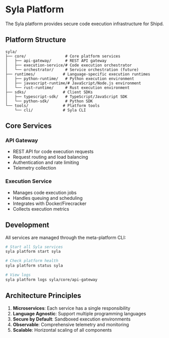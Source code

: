# Syla Platform

The Syla platform provides secure code execution infrastructure for Shipd.

## Platform Structure

```
syla/
├── core/                 # Core platform services
│   ├── api-gateway/      # REST API gateway
│   ├── execution-service/# Code execution orchestrator
│   └── orchestrator/     # Service orchestration (future)
├── runtimes/            # Language-specific execution runtimes
│   ├── python-runtime/   # Python execution environment
│   ├── javascript-runtime/# JavaScript/Node.js environment
│   └── rust-runtime/     # Rust execution environment
├── sdks/                # Client SDKs
│   ├── typescript-sdk/   # TypeScript/JavaScript SDK
│   └── python-sdk/       # Python SDK
└── tools/               # Platform tools
    └── cli/             # Syla CLI
```

## Core Services

### API Gateway

- REST API for code execution requests
- Request routing and load balancing
- Authentication and rate limiting
- Telemetry collection

### Execution Service

- Manages code execution jobs
- Handles queuing and scheduling
- Integrates with Docker/Firecracker
- Collects execution metrics

## Development

All services are managed through the meta-platform CLI:

```bash
# Start all Syla services
syla platform start syla

# Check platform health
syla platform status syla

# View logs
syla platform logs syla/core/api-gateway
```

## Architecture Principles

1. **Microservices**: Each service has a single responsibility
2. **Language Agnostic**: Support multiple programming languages
3. **Secure by Default**: Sandboxed execution environments
4. **Observable**: Comprehensive telemetry and monitoring
5. **Scalable**: Horizontal scaling of all components

